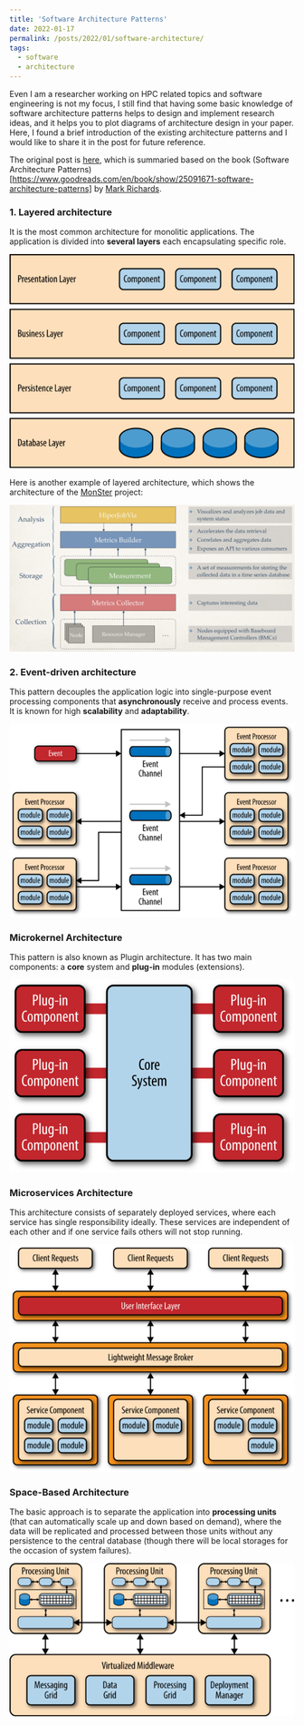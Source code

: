 ```yaml
---
title: 'Software Architecture Patterns'
date: 2022-01-17
permalink: /posts/2022/01/software-architecture/
tags:
  - software
  - architecture
---
```


Even I am a researcher working on HPC related topics and software engineering is not my focus, I still find that having some basic knowledge of software architecture patterns helps to design and implement research ideas, and it helps you to plot diagrams of architecture design in your paper. Here, I found a brief introduction of the existing architecture patterns and I would like to share it in the post for future reference.

The original post is [here](https://orkhanscience.medium.com/software-architecture-patterns-5-mins-read-e9e3c8eb47d2), which is summaried based on the book (Software Architecture Patterns)[https://www.goodreads.com/en/book/show/25091671-software-architecture-patterns] by [Mark Richards](https://www.developertoarchitect.com/mark-richards.html).


### 1. Layered architecture ###
It is the most common architecture for monolitic applications. The application is divided into **several layers** each encapsulating specific role. 

![Layered architecture pattern](../images/blogs/2022-01-17/layered.png)

Here is another example of layered architecture, which shows the architecture of the [MonSter](https://github.com/nsfcac/MonSter) project:

![The MonSter architecture](../images/blogs/2022-01-17/monster.jpg)

### 2. Event-driven architecture ###
This pattern decouples the application logic into single-purpose event processing components that **asynchronously** receive and process events. It is known for high **scalability** and **adaptability**. 

![Event-driven architecture](../images/blogs/2022-01-17/eventdriven.png)


### Microkernel Architecture ###
This pattern is also known as Plugin architecture. It has two main components: a **core** system and **plug-in** modules (extensions).

![Microkernel architecture](../images/blogs/2022-01-17/microkernel.png)


### Microservices Architecture ###
This architecture consists of separately deployed services, where each service has single responsibility ideally. These services are independent of each other and if one service fails others will not stop running. 

![Microservices architecture](../images/blogs/2022-01-17/microservices.png)


### Space-Based Architecture ###
The basic approach is to separate the application into **processing units** (that can automatically scale up and down based on demand), where the data will be replicated and processed between those units without any persistence to the central database (though there will be local storages for the occasion of system failures).

![Space-based architecture](../images/blogs/2022-01-17/spacebased.png)